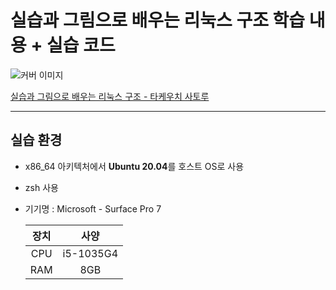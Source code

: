 # 실습과 그림으로 배우는 리눅스 구조 학습 내용 + 실습 코드

![커버 이미지](https://image.aladin.co.kr/product/18155/41/cover500/k842534140_1.jpg)

[실습과 그림으로 배우는 리눅스 구조 - 타케우치 사토루](https://www.aladin.co.kr/shop/wproduct.aspx?ItemId=181554153)

---

## 실습 환경

- x86_64 아키텍처에서 **Ubuntu 20.04**를 호스트 OS로 사용

- zsh 사용

- 기기명 : Microsoft - Surface Pro 7

    |장치|사양|
    |:-:|:-:|
    |CPU|i5-1035G4|
    |RAM|8GB|
